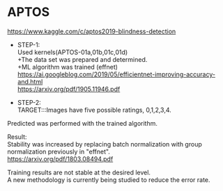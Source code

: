 # APTOS
https://www.kaggle.com/c/aptos2019-blindness-detection  

* STEP-1:  
Used kernels(APTOS-01a,01b,01c,01d)   
+The data set was prepared and determined.  
+ML algorithm was trained (effnet)  
https://ai.googleblog.com/2019/05/efficientnet-improving-accuracy-and.html  
https://arxiv.org/pdf/1905.11946.pdf  
  
* STEP-2:  
TARGET:::Images have five possible ratings, 0,1,2,3,4.  

Predicted was performed with the trained algorithm.  
  
Result:  
Stability was increased by replacing batch normalization with group normalization previously in "effnet".  
https://arxiv.org/pdf/1803.08494.pdf  

Training results are not stable at the desired level.  
A new methodology is currently being studied to reduce the error rate.  
